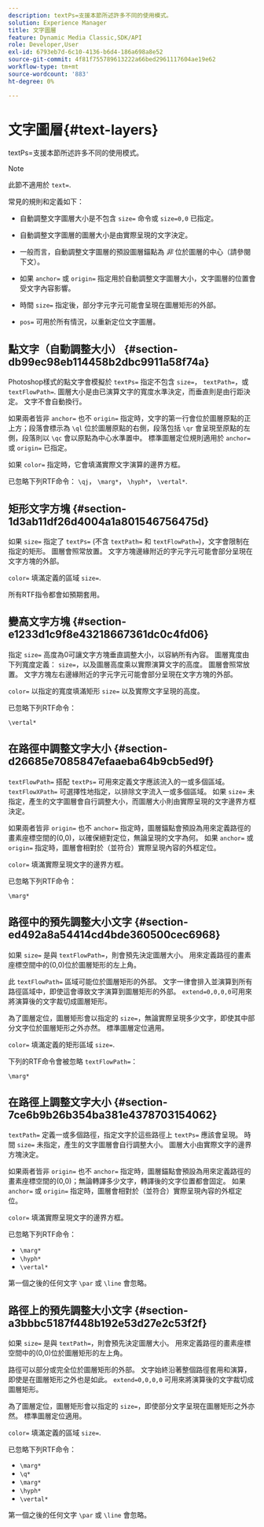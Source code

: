 ```yaml
---
description: textPs=支援本節所述許多不同的使用模式。
solution: Experience Manager
title: 文字圖層
feature: Dynamic Media Classic,SDK/API
role: Developer,User
exl-id: 6793eb7d-6c10-4136-b6d4-186a698a8e52
source-git-commit: 4f81f755789613222a66bed2961117604ae19e62
workflow-type: tm+mt
source-wordcount: '883'
ht-degree: 0%

---
```


# 文字圖層{#text-layers}

textPs=支援本節所述許多不同的使用模式。

>[!NOTE]
>
>此節不適用於 `text=`.

常見的規則和定義如下：

* 自動調整文字圖層大小是不包含 `size=` 命令或 `size=0,0` 已指定。

* 自動調整文字圖層的圖層大小是由實際呈現的文字決定。
* 一般而言，自動調整文字圖層的預設圖層錨點為 *非* 位於圖層的中心（請參閱下文）。
* 如果 `anchor=` 或 `origin=` 指定用於自動調整文字圖層大小，文字圖層的位置會受文字內容影響。

* 時間 `size=` 指定後，部分字元字元可能會呈現在圖層矩形的外部。
* `pos=` 可用於所有情況，以重新定位文字圖層。

## 點文字（自動調整大小） {#section-db99ec98eb114458b2dbc9911a58f74a}

Photoshop樣式的點文字會模擬於 `textPs=` 指定不包含 `size=`， `textPath=`，或 `textFlowPath=`. 圖層大小是由已演算文字的寬度水準決定，而垂直則是由行距決定。 文字不會自動換行。

如果兩者皆非 `anchor=` 也不 `origin=` 指定時，文字的第一行會位於圖層原點的正上方；段落會標示為 `\ql` 位於圖層原點的右側，段落包括 `\qr` 會呈現至原點的左側，段落則以 `\qc` 會以原點為中心水準置中。 標準圖層定位規則適用於 `anchor=` 或 `origin=` 已指定。

如果 `color=` 指定時，它會填滿實際文字演算的邊界方框。

已忽略下列RTF命令： `\qj`， `\marg*`， `\hyph*`， `\vertal*`.

## 矩形文字方塊 {#section-1d3ab11df26d4004a1a801546756475d}

如果 `size=` 指定了 `textPs=` (不含 `textPath=` 和 `textFlowPath=`)，文字會限制在指定的矩形。 圖層會照常放置。 文字方塊邊緣附近的字元字元可能會部分呈現在文字方塊的外部。

`color=` 填滿定義的區域 `size=`.

所有RTF指令都會如預期套用。

## 變高文字方塊 {#section-e1233d1c9f8e43218667361dc0c4fd06}

指定 `size=` 高度為0可讓文字方塊垂直調整大小，以容納所有內容。 圖層寬度由下列寬度定義： `size=`，以及圖層高度乘以實際演算文字的高度。 圖層會照常放置。 文字方塊左右邊緣附近的字元字元可能會部分呈現在文字方塊的外部。

`color=` 以指定的寬度填滿矩形 `size=` 以及實際文字呈現的高度。

已忽略下列RTF命令：

`\vertal*`

## 在路徑中調整文字大小 {#section-d26685e7085847efaaeba64b9cb5ed9f}

`textFlowPath=` 搭配 `textPs=` 可用來定義文字應該流入的一或多個區域。 `textFlowXPath=` 可選擇性地指定，以排除文字流入一或多個區域。 如果 `size=` 未指定，產生的文字圖層會自行調整大小，而圖層大小則由實際呈現的文字邊界方框決定。

如果兩者皆非 `origin=` 也不 `anchor=` 指定時，圖層錨點會預設為用來定義路徑的畫素座標空間的(0,0)，以確保絕對定位，無論呈現的文字為何。 如果 `anchor=` 或 `origin=` 指定時，圖層會相對於（並符合）實際呈現內容的外框定位。

`color=` 填滿實際呈現文字的邊界方框。

已忽略下列RTF命令：

`\marg*`

## 路徑中的預先調整大小文字 {#section-ed492a8a54414cd4bde360500cec6968}

如果 `size=` 是與 `textFlowPath=`，則會預先決定圖層大小。 用來定義路徑的畫素座標空間中的(0,0)位於圖層矩形的左上角。

此 `textFlowPath=` 區域可能位於圖層矩形的外部。 文字一律會排入並演算到所有路徑區域中，即使這會導致文字演算到圖層矩形的外部。 `extend=0,0,0,0`可用來將演算後的文字裁切成圖層矩形。

為了圖層定位，圖層矩形會以指定的 `size=`，無論實際呈現多少文字，即使其中部分文字位於圖層矩形之外亦然。 標準圖層定位適用。

`color=` 填滿定義的矩形區域 `size=`.

下列的RTF命令會被忽略 `textFlowPath=`：

`\marg*`

## 在路徑上調整文字大小 {#section-7ce6b9b26b354ba381e4378703154062}

`textPath=` 定義一或多個路徑，指定文字於這些路徑上 `textPs=` 應該會呈現。 時間 `size=` 未指定，產生的文字圖層會自行調整大小。 圖層大小由實際文字的邊界方塊決定。

如果兩者皆非 `origin=` 也不 `anchor=` 指定時，圖層錨點會預設為用來定義路徑的畫素座標空間的(0,0)；無論轉譯多少文字，轉譯後的文字位置都會固定。 如果 `anchor=` 或 `origin=` 指定時，圖層會相對於（並符合）實際呈現內容的外框定位。

`color=` 填滿實際呈現文字的邊界方框。

已忽略下列RTF命令：

* `\marg*`
* `\hyph*`
* `\vertal*`

第一個之後的任何文字 `\par` 或 `\line` 會忽略。

## 路徑上的預先調整大小文字 {#section-a3bbbc5187f448b192e53d27e2c53f2f}

如果 `size=` 是與 `textPath=`，則會預先決定圖層大小。 用來定義路徑的畫素座標空間中的(0,0)位於圖層矩形的左上角。

路徑可以部分或完全位於圖層矩形的外部。 文字始終沿著整個路徑套用和演算，即使是在圖層矩形之外也是如此。 `extend=0,0,0,0` 可用來將演算後的文字裁切成圖層矩形。

為了圖層定位，圖層矩形會以指定的 `size=`，即使部分文字呈現在圖層矩形之外亦然。 標準圖層定位適用。

`color=` 填滿定義的區域 `size=`.

已忽略下列RTF命令：

* `\marg*`
* `\q*`
* `\marg*`
* `\hyph*`
* `\vertal*`

第一個之後的任何文字 `\par` 或 `\line` 會忽略。
